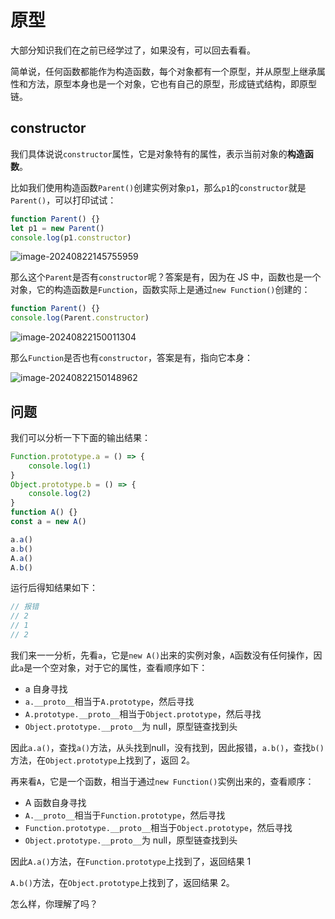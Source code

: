 # 原型

大部分知识我们在之前已经学过了，如果没有，可以回去看看。

简单说，任何函数都能作为构造函数，每个对象都有一个原型，并从原型上继承属性和方法，原型本身也是一个对象，它也有自己的原型，形成链式结构，即原型链。

## constructor

我们具体说说`constructor`属性，它是对象特有的属性，表示当前对象的**构造函数**。

比如我们使用构造函数`Parent()`创建实例对象`p1`，那么`p1`的`constructor`就是`Parent()`，可以打印试试：

```js
function Parent() {}
let p1 = new Parent()
console.log(p1.constructor)
```

![image-20240822145755959](https://chen-1320883525.cos.ap-chengdu.myqcloud.com/img/image-20240822145755959.png)

那么这个`Parent`是否有`constructor`呢？答案是有，因为在 JS 中，函数也是一个对象，它的构造函数是`Function`，函数实际上是通过`new Function()`创建的：

```js
function Parent() {}
console.log(Parent.constructor)
```

![image-20240822150011304](https://chen-1320883525.cos.ap-chengdu.myqcloud.com/img/image-20240822150011304.png)

那么`Function`是否也有`constructor`，答案是有，指向它本身：

![image-20240822150148962](https://chen-1320883525.cos.ap-chengdu.myqcloud.com/img/image-20240822150148962.png)

## 问题

我们可以分析一下下面的输出结果：

```js
Function.prototype.a = () => {
    console.log(1)
}
Object.prototype.b = () => {
    console.log(2)
}
function A() {}
const a = new A()

a.a()
a.b()
A.a()
A.b()
```

运行后得知结果如下：

```js
// 报错
// 2
// 1
// 2
```

我们来一一分析，先看`a`，它是`new A()`出来的实例对象，`A`函数没有任何操作，因此`a`是一个空对象，对于它的属性，查看顺序如下：

- a 自身寻找
- `a.__proto__`相当于`A.prototype`，然后寻找
- `A.prototype.__proto__`相当于`Object.prototype`，然后寻找
- `Object.prototype.__proto__`为 null，原型链查找到头

因此`a.a()`，查找`a()`方法，从头找到null，没有找到，因此报错，`a.b()`，查找`b()`方法，在`Object.prototype`上找到了，返回 2。

再来看`A`，它是一个函数，相当于通过`new Function()`实例出来的，查看顺序：

- A 函数自身寻找
- `A.__proto__`相当于`Function.prototype`，然后寻找
- `Function.prototype.__proto__`相当于`Object.prototype`，然后寻找
- `Object.prototype.__proto__`为 null，原型链查找到头

因此`A.a()`方法，在`Function.prototype`上找到了，返回结果 1

`A.b()`方法，在`Object.prototype`上找到了，返回结果 2。

怎么样，你理解了吗？